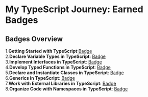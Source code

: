 # My TypeScript Journey: Earned Badges 
## Badges Overview<br>
1.**Getting Started with TypeScript**:[Badge](<https://learn.microsoft.com/api/achievements/share/en-us/AnaGagnidze-1102/8R3U9JSW?sharingId=52B4514886A04E5E>)<br>
2.**Declare Variable Types in TypeScript**: [Badge](<https://learn.microsoft.com/api/achievements/share/en-us/AnaGagnidze-1102/WA8FCUBN?sharingId=52B4514886A04E5E>)<br>
3.**Implement Interfaces in TypeScript**: [Badge](<https://learn.microsoft.com/api/achievements/share/en-us/AnaGagnidze-1102/J6D5XYET?sharingId=52B4514886A04E5E>)<br>
4.**Develop Typed Functions in TypeScript**: [Badge](<https://learn.microsoft.com/api/achievements/share/en-us/AnaGagnidze-1102/7EA4XKEZ?sharingId=52B4514886A04E5E>)<br>
5.**Declare and Instantiate Classes in TypeScript**: [Badge](<https://learn.microsoft.com/api/achievements/share/en-us/AnaGagnidze-1102/K546QEYB?sharingId=52B4514886A04E5E>)<br>
6.**Generics in TypeScript**: [Badge](<https://learn.microsoft.com/api/achievements/share/en-us/AnaGagnidze-1102/9NCRWVKU?sharingId=52B4514886A04E5E>)<br>
7.**Work with External Libraries in TypeScript**: [Badge](<https://learn.microsoft.com/api/achievements/share/en-us/AnaGagnidze-1102/PTE3ASA4?sharingId=52B4514886A04E5E>)<br>
8.**Organize Code with Namespaces in TypeScript**: [Badge](<https://learn.microsoft.com/api/achievements/share/en-us/AnaGagnidze-1102/8RHP9XUW?sharingId=52B4514886A04E5E>)<br>

